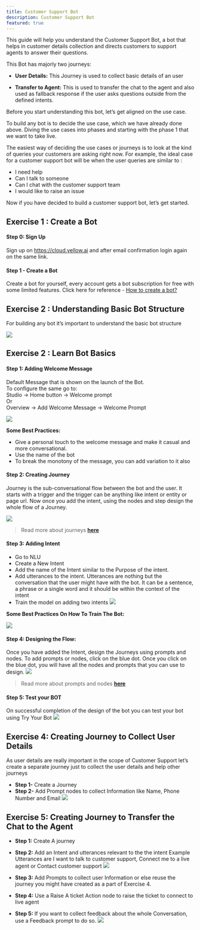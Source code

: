 ```yaml
---
title: Customer Support Bot
description: Customer Support Bot
featured: true
---
```


This guide will help you understand the Customer Support Bot, a bot that helps in customer details collection and directs customers to support agents to answer their questions. 

This Bot has majorly two journeys:

- **User Details:** This Journey is used to collect basic details of an user

- **Transfer to Agent:** This is used to transfer the chat to the agent and also used as fallback response if the user asks questions outside from the defined intents.

Before you start understanding this bot, let’s get aligned on the use case.

To build any bot is to decide the use case, which we have already done above. Diving the use cases into phases and starting with the phase 1 that we want to take live. 

The easiest way of deciding the use cases or journeys is to look at the kind of queries your customers are asking right now. 
For example, the ideal case for a customer support bot will be when the user queries are similar to : 
- I need help 
- Can I talk to someone 
- Can I chat with the customer support team
- I would like to raise an issue

Now if you have decided to build a customer support bot, let’s get started.

## Exercise 1 : Create a Bot

#### Step 0: Sign Up
Sign up on https://cloud.yellow.ai and after email confirmation login again on the same link.

#### Step 1 - Create a Bot
Create a bot for yourself, every account gets a bot subscription for free with some limited features. Click here for reference - [How to create a bot? ](https://www.youtube.com/watch?v=DWdrstYFlG0)

## Exercise 2 : Understanding Basic Bot Structure

For building any bot it’s important to understand the basic bot structure

![](https://cdn.yellowmessenger.com/6BxmvyxiMXyG1633520010703.png)

## Exercise 2 : Learn Bot Basics

#### Step 1: Adding Welcome Message

Default Message that is shown on the launch of the Bot.  
To configure the same go to:  
Studio → Home button → Welcome prompt     
Or     
Overview → Add Welcome Message → Welcome Prompt

![](https://cdn.yellowmessenger.com/r79RJdnzcnyl1633520602151.JPG)

**Some Best Practices:**

- Give a personal touch to the welcome message and make it casual and more conversational.
- Use the name of the bot
- To break the monotony of the message, you can add variation to it also

#### Step 2: Creating Journey

Journey is the sub-conversational flow between the bot and the user. It starts with a trigger and the trigger can be anything like intent or entity or page url.
Now once you add the intent, using the nodes and step design the whole flow of a Journey.

![](https://cdn.yellowmessenger.com/EjzIgxlptLxF1633528880229.JPG)

> Read more about journeys [**here**](https://docs.yellow.ai/docs/platform_concepts/studio/journeys)



#### Step 3:  Adding Intent

- Go to NLU 
- Create a New Intent
- Add the name of the Intent similar to the Purpose of the intent.
- Add utterances to the intent. Utterances are nothing but the conversation that the user might have with the bot. It can be a sentence, a phrase or a single word and it should be within the context of the intent
- Train the model on adding two intents
![](https://cdn.yellowmessenger.com/DJJco7XH4hhM1633528825650.JPG)

**Some Best Practices On How To Train The Bot:**

![](https://cdn.yellowmessenger.com/dGHgMehWFHoV1633528548413.JPG)

#### Step 4:  Designing the Flow:

Once you have added the Intent, design the Journeys using prompts and nodes.
To add prompts or nodes, click on the blue dot.
Once you click on the blue dot, you will have all the nodes and prompts that you can use to design.
![](https://cdn.yellowmessenger.com/t3gz2Bghp2jC1633528418589.JPG)

> Read more about prompts and nodes [**here**](https://docs.yellow.ai/docs/platform_concepts/studio/steps/prompts-and-messages)


#### Step 5: Test your BOT

On successful completion of the design of the bot you can test your bot using Try Your Bot
![](https://cdn.yellowmessenger.com/z5a0kYG4QCq21633528280175.JPG)

## Exercise 4: Creating Journey to Collect User Details
 
As user details are really important in the scope of Customer Support let’s create a separate journey just to collect the user details and help other journeys
- **Step 1-** Create a Journey 
- **Step 2-** Add Prompt nodes to collect Information like Name, Phone Number and Email
![](https://cdn.yellowmessenger.com/NNPD6g9M5ULL1633528152212.JPG)

## Exercise 5: Creating Journey to Transfer the Chat to the Agent

- **Step 1:** Create A journey 
- **Step 2:** Add an Intent and utterances relevant to the the intent
Example Utterances are I want to talk to customer support, Connect me to a live agent or
Contact customer support
![](https://cdn.yellowmessenger.com/KE2gYzfIcFSF1633528065913.JPG)

- **Step 3:** Add Prompts to collect user Information or else reuse the journey you might have created as a part of Exercise 4.

- **Step 4:** Use a Raise A ticket Action node to raise the ticket to connect to live agent

- **Step 5:** If you want to collect feedback about the whole Conversation, use a Feedback prompt to do so.
![](https://cdn.yellowmessenger.com/Q148to2133YI1633527994108.JPG)